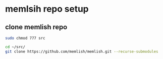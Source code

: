 # memlsih repo setup

## clone memlish repo

```bash
sudo chmod 777 src

cd ~/src/
git clone https://github.com/memlish/memlish.git --recurse-submodules
```